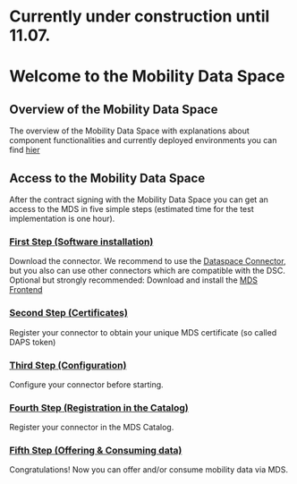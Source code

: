 # Currently under construction until 11.07. 

# Welcome to the Mobility Data Space

## Overview of the Mobility Data Space 

The overview of the Mobility Data Space with explanations about component functionalities and currently deployed environments you can find [hier](https://github.com/Mobility-Data-Space/mobility-data-space/wiki/MDS-Architecture)

## Access to the Mobility Data Space 

After the contract signing with the Mobility Data Space you can get an access to the MDS in five simple steps (estimated time for the test implementation is one hour). <br>

### [First Step (Software installation)](https://github.com/Mobility-Data-Space/mobility-data-space/wiki/1.-Step-(Software-installation))
Download the connector. We recommend to use the [Dataspace Connector](https://github.com/International-Data-Spaces-Association/DataspaceConnector), but you also can use other connectors which are compatible with the DSC. <br>
Optional but strongly recommended: Download and install the [MDS Frontend](https://github.com/Mobility-Data-Space/DataspaceConnectorUI/releases)

### [Second Step (Certificates)](https://github.com/Mobility-Data-Space/mobility-data-space/wiki/2.-Step-(Certificates))
Register your connector to obtain your unique MDS certificate (so called DAPS token)

### [Third Step (Configuration)](https://github.com/Mobility-Data-Space/mobility-data-space/wiki/3.-Step-(Configuration))
Configure your connector before starting.

### [Fourth Step (Registration in the Catalog)](https://github.com/Mobility-Data-Space/mobility-data-space/wiki/4.-Step-(Registration-in-the-MDS-Catalog))
Register your connector in the MDS Catalog. <br>

### [Fifth Step (Offering & Consuming data)](https://github.com/Mobility-Data-Space/mobility-data-space/wiki/5.-Step-(Offering-&-Consuming-data))
Congratulations! Now you can offer and/or consume mobility data via MDS.